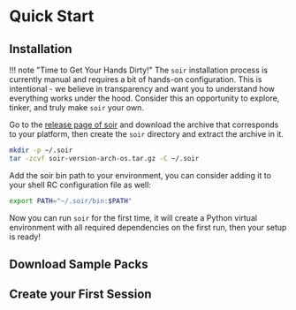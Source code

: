 # Quick Start

## Installation

!!! note "Time to Get Your Hands Dirty!"
    The `soir` installation process is currently manual and requires a
    bit of hands-on configuration. This is intentional - we believe in
    transparency and want you to understand how everything works under
    the hood. Consider this an opportunity to explore, tinker, and
    truly make `soir` your own.

Go to the [release page of
soir](https://github.com/aimxhaisse/soir/releases) and download the
archive that corresponds to your platform, then create the `soir` directory
and extract the archive in it. 

```bash
mkdir -p ~/.soir
tar -zcvf soir-version-arch-os.tar.gz -C ~/.soir
```

Add the soir bin path to your environment, you can consider adding it
to your shell RC configuration file as well:

```bash
export PATH="~/.soir/bin:$PATH"
```

Now you can run `soir` for the first time, it will create a Python
virtual environment with all required dependencies on the first run,
then your setup is ready!

## Download Sample Packs


## Create your First Session
